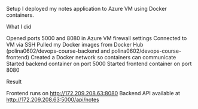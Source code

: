 Setup
I deployed my notes application to Azure VM using Docker containers.

What I did

Opened ports 5000 and 8080 in Azure VM firewall settings
Connected to VM via SSH
Pulled my Docker images from Docker Hub (polina0602/devops-course-backend and polina0602/devops-course-frontend)
Created a Docker network so containers can communicate
Started backend container on port 5000
Started frontend container on port 8080

Result

Frontend runs on http://172.209.208.63:8080
Backend API available at http://172.209.208.63:5000/api/notes
